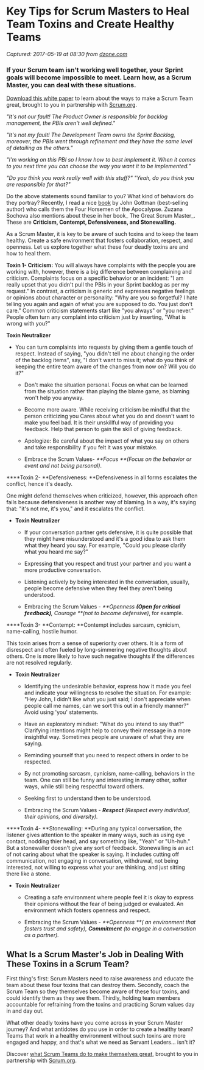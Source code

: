 # Key Tips for Scrum Masters to Heal Team Toxins and Create Healthy Teams

_Captured: 2017-05-19 at 08:30 from [dzone.com](https://dzone.com/articles/scrum-master-which-team-toxins-are-most-common-in?edition=298126&utm_source=Daily%20Digest&utm_medium=email&utm_campaign=dd%202017-05-18)_

### If your Scrum team isn't working well together, your Sprint goals will become impossible to meet. Learn how, as a Scrum Master, you can deal with these situations.

[Download this white paper](https://dzone.com/go?i=150025&u=https%3A%2F%2Fwww.scrum.org%2FAbout%2FAll-Articles%2FarticleType%2FArticleView%2FarticleId%2F1029%2FCharacteristics-of-a-Great-Scrum-Team%3Futm_source%3DDZone%26utm_medium%3DArticle%26utm_campaign%3DGreatScrumTeam) to learn about the ways to make a Scrum Team great, brought to you in partnership with [Scrum.org](https://dzone.com/go?i=150025&u=https%3A%2F%2Fwww.scrum.org%2FAbout%2FAll-Articles%2FarticleType%2FArticleView%2FarticleId%2F1029%2FCharacteristics-of-a-Great-Scrum-Team%3Futm_source%3DDZone%26utm_medium%3DArticle%26utm_campaign%3DGreatScrumTeam).

_"It's not our fault! The Product Owner is responsible for backlog management, the PBIs aren't well defined."_

_"It's not my fault! The Development Team owns the Sprint Backlog, moreover, the PBIs went through refinement and they have the same level of detailing as the others."_

_"I'm working on this PBI so I know how to best implement it. When it comes to you next time you can choose the way you want it to be implemented."_

_"Do you think you work really well with this stuff?" "Yeah, do you think you are responsible for that?"_

Do the above statements sound familiar to you? What kind of behaviors do they portray? Recently, I read a nice [book](http://www.amazon.in/Seven-Principles-Making-Marriage-Work/dp/0609805797) by John Gottman (best-selling author) who calls them the Four Horsemen of the Apocalypse. Zuzana Sochova also mentions about these in her book_ The Great Scrum Master_. These are **Criticism, Contempt, Defensiveness, and Stonewalling.**

As a Scrum Master, it is key to be aware of such toxins and to keep the team healthy. Create a safe environment that fosters collaboration, respect, and openness. Let us explore together what these four deadly toxins are and how to heal them.

**Toxin 1- Criticism:** You will always have complaints with the people you are working with, however, there is a big difference between complaining and criticism. Complaints focus on a specific behavior or an incident: "I am really upset that you didn't pull the PBIs in your Sprint backlog as per my request." In contrast, a criticism is generic and expresses negative feelings or opinions about character or personality: "Why are you so forgetful? I hate telling you again and again of what you are supposed to do. You just don't care." Common criticism statements start like "you always" or "you never." People often turn any complaint into criticism just by inserting, "What is wrong with you?"

**Toxin Neutralizer**

  * You can turn complaints into requests by giving them a gentle touch of respect. Instead of saying, "you didn't tell me about changing the order of the backlog items", say, "I don't want to miss it; what do you think of keeping the entire team aware of the changes from now on? Will you do it?"

    * Don't make the situation personal. Focus on what can be learned from the situation rather than playing the blame game, as blaming won't help you anyway.

    * Become more aware. While receiving criticism be mindful that the person criticizing you Cares about what you do and doesn't want to make you feel bad. It is their unskillful way of providing you feedback. Help that person to gain the skill of giving feedback.

    * Apologize: Be careful about the impact of what you say on others and take responsibility if you felt it was your mistake.

    * Embrace the Scrum Values- _**Focus **(Focus on the behavior or event and not being personal)_. 

****Toxin 2- **Defensiveness: **Defensiveness in all forms escalates the conflict, hence it's deadly.

One might defend themselves when criticized, however, this approach often fails because defensiveness is another way of blaming. In a way, it's saying that: "it's not me, it's you," and it escalates the conflict.

  * **Toxin Neutralizer**

    * If your conversation partner gets defensive, it is quite possible that they might have misunderstood and it's a good idea to ask them what they heard you say. For example, "Could you please clarify what you heard me say?"

    * Expressing that you respect and trust your partner and you want a more productive conversation.

    * Listening actively by being interested in the conversation, usually, people become defensive when they feel they aren't being understood.

    * Embracing the Scrum Values - _**Openness **(Open for critical feedback)**, Courage **(not to become defensive)_, for example. 

****Toxin 3- **Contempt: **Contempt includes sarcasm, cynicism, name-calling, hostile humor.

This toxin arises from a sense of superiority over others. It is a form of disrespect and often fueled by long-simmering negative thoughts about others. One is more likely to have such negative thoughts if the differences are not resolved regularly.

  * **Toxin Neutralizer**

    * Identifying the undesirable behavior, express how it made you feel and indicate your willingness to resolve the situation. For example: "Hey John, I didn't like what you just said; I don't appreciate when people call me names, can we sort this out in a friendly manner?" Avoid using 'you' statements.

    * Have an exploratory mindset: "What do you intend to say that?" Clarifying intentions might help to convey their message in a more insightful way. Sometimes people are unaware of what they are saying.

    * Reminding yourself that you need to respect others in order to be respected.

    * By not promoting sarcasm, cynicism, name-calling, behaviors in the team. One can still be funny and interesting in many other, softer ways, while still being respectful toward others.

    * Seeking first to understand then to be understood.

    * Embracing the Scrum Values - _**Respect** (Respect every individual, their opinions, and diversity)._

****Toxin 4- **Stonewalling: **During any typical conversation, the listener gives attention to the speaker in many ways, such as using eye contact, nodding thier head, and say something like, "Yeah" or "Uh-huh." But a stonewaller doesn't give any sort of feedback. Stonewalling is an act of not caring about what the speaker is saying. It includes cutting off communication, not engaging in conversation, withdrawal, not being interested, not willing to express what your are thinking, and just sitting there like a stone.

  * **Toxin Neutralizer**

    * Creating a safe environment where people feel it is okay to express their opinions without the fear of being judged or evaluated. An environment which fosters openness and respect.

    * Embracing the Scrum Values - _**Openness **( an environment that fosters trust and safety), **_Commitment_** (to engage in a conversation as a partner)._

## **What Is a Scrum Master's Job in Dealing With These Toxins in a Scrum Team?**

First thing's first: Scrum Masters need to raise awareness and educate the team about these four toxins that can destroy them. Secondly, coach the Scrum Team so they themselves become aware of these four toxins, and could identify them as they see them. Thirdly, holding team members accountable for refraining from the toxins and practicing Scrum values day in and day out.

What other deadly toxins have you come across in your Scrum Master journey? And what antidotes do you use in order to create a healthy team? Teams that work in a healthy environment without such toxins are more engaged and happy, and that's what we need as Servant Leaders... isn't it?

Discover [what Scrum Teams do to make themselves great](https://dzone.com/go?i=150024&u=https%3A%2F%2Fwww.scrum.org%2FAbout%2FAll-Articles%2FarticleType%2FArticleView%2FarticleId%2F1029%2FCharacteristics-of-a-Great-Scrum-Team%3Futm_source%3DDZone%26utm_medium%3DArticle%26utm_campaign%3DGreatScrumTeam), brought to you in partnership with [Scrum.org](https://dzone.com/go?i=150024&u=https%3A%2F%2Fwww.scrum.org%2FAbout%2FAll-Articles%2FarticleType%2FArticleView%2FarticleId%2F1029%2FCharacteristics-of-a-Great-Scrum-Team%3Futm_source%3DDZone%26utm_medium%3DArticle%26utm_campaign%3DGreatScrumTeam).
